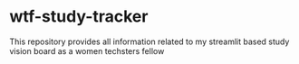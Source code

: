 # wtf-study-tracker
This repository provides all information related to my streamlit based study vision board as a women techsters fellow
